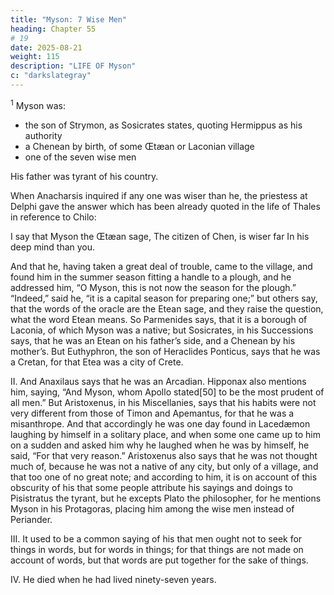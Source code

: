 ```yaml
---
title: "Myson: 7 Wise Men"
heading: Chapter 55
# 19
date: 2025-08-21
weight: 115
description: "LIFE OF Myson"
c: "darkslategray"
---
```


<sup>1</sup> Myson was:
- the son of Strymon, as Sosicrates states, quoting Hermippus as his authority
- a Chenean by birth, of some Œtæan or Laconian village
- one of the seven wise men

His father was tyrant of his country. 

When Anacharsis inquired if any one was wiser than he, the priestess at Delphi gave the answer which has been already quoted in the life of Thales in reference to Chilo:

I say that Myson the Œtæan sage,
The citizen of Chen, is wiser far
In his deep mind than you.

And that he, having taken a great deal of trouble, came to the village, and found him in the summer season fitting a handle to a plough, and he addressed him, “O Myson, this is not now the season for the plough.” “Indeed,” said he, “it is a capital season for preparing one;” but others say, that the words of the oracle are the Etean sage, and they raise the question, what the word Etean means. So Parmenides says, that it is a borough of Laconia, of which Myson was a native; but Sosicrates, in his Successions says, that he was an Etean on his father’s side, and a Chenean by his mother’s. But Euthyphron, the son of Heraclides Ponticus, says that he was a Cretan, for that Etea was a city of Crete.

II. And Anaxilaus says that he was an Arcadian. Hipponax also mentions him, saying, “And Myson, whom Apollo stated[50] to be the most prudent of all men.” But Aristoxenus, in his Miscellanies, says that his habits were not very different from those of Timon and Apemantus, for that he was a misanthrope. And that accordingly he was one day found in Lacedæmon laughing by himself in a solitary place, and when some one came up to him on a sudden and asked him why he laughed when he was by himself, he said, “For that very reason.” Aristoxenus also says that he was not thought much of, because he was not a native of any city, but only of a village, and that too one of no great note; and according to him, it is on account of this obscurity of his that some people attribute his sayings and doings to Pisistratus the tyrant, but he excepts Plato the philosopher, for he mentions Myson in his Protagoras, placing him among the wise men instead of Periander.

III. It used to be a common saying of his that men ought not to seek for things in words, but for words in things; for that things are not made on account of words, but that words are put together for the sake of things.

IV. He died when he had lived ninety-seven years.

